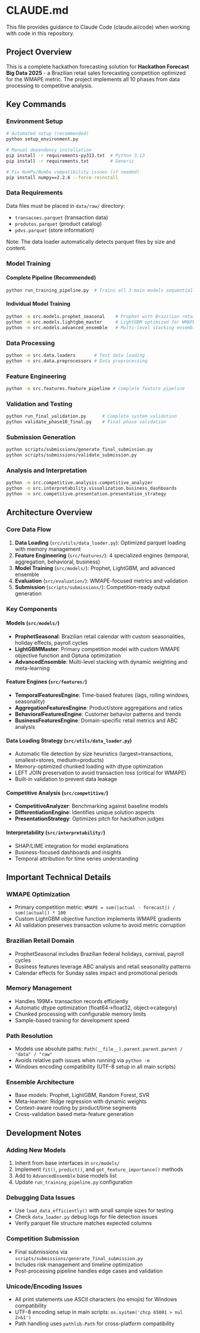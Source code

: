 # CLAUDE.md

This file provides guidance to Claude Code (claude.ai/code) when working with code in this repository.

## Project Overview

This is a complete hackathon forecasting solution for **Hackathon Forecast Big Data 2025** - a Brazilian retail sales forecasting competition optimized for the WMAPE metric. The project implements all 10 phases from data processing to competitive analysis.

## Key Commands

### Environment Setup
```bash
# Automated setup (recommended)
python setup_environment.py

# Manual dependency installation
pip install -r requirements-py313.txt  # Python 3.13
pip install -r requirements.txt        # Generic

# Fix NumPy/Numba compatibility issues (if needed)
pip install numpy==2.2.6 --force-reinstall
```

### Data Requirements
Data files must be placed in `data/raw/` directory:
- `transacoes.parquet` (transaction data)
- `produtos.parquet` (product catalog)
- `pdvs.parquet` (store information)

Note: The data loader automatically detects parquet files by size and content.

### Model Training

#### Complete Pipeline (Recommended)
```bash
python run_training_pipeline.py  # Trains all 3 main models sequentially
```

#### Individual Model Training
```bash
python -m src.models.prophet_seasonal    # Prophet with Brazilian retail calendar
python -m src.models.lightgbm_master     # LightGBM optimized for WMAPE
python -m src.models.advanced_ensemble   # Multi-level stacking ensemble
```

### Data Processing
```bash
python -m src.data.loaders       # Test data loading
python -m src.data.preprocessors # Data preprocessing
```

### Feature Engineering
```bash
python -m src.features.feature_pipeline # Complete feature pipeline
```

### Validation and Testing
```bash
python run_final_validation.py      # Complete system validation
python validate_phase10_final.py    # Final phase validation
```

### Submission Generation
```bash
python scripts/submissions/generate_final_submission.py
python scripts/submissions/validate_submission.py
```

### Analysis and Interpretation
```bash
python -m src.competitive.analysis.competitive_analyzer
python -m src.interpretability.visualization.business_dashboards
python -m src.competitive.presentation.presentation_strategy
```

## Architecture Overview

### Core Data Flow
1. **Data Loading** (`src/utils/data_loader.py`): Optimized parquet loading with memory management
2. **Feature Engineering** (`src/features/`): 4 specialized engines (temporal, aggregation, behavioral, business)
3. **Model Training** (`src/models/`): Prophet, LightGBM, and advanced ensemble
4. **Evaluation** (`src/evaluation/`): WMAPE-focused metrics and validation
5. **Submission** (`scripts/submissions/`): Competition-ready output generation

### Key Components

#### Models (`src/models/`)
- **ProphetSeasonal**: Brazilian retail calendar with custom seasonalities, holiday effects, payroll cycles
- **LightGBMMaster**: Primary competition model with custom WMAPE objective function and Optuna optimization
- **AdvancedEnsemble**: Multi-level stacking with dynamic weighting and meta-learning

#### Feature Engines (`src/features/`)
- **TemporalFeaturesEngine**: Time-based features (lags, rolling windows, seasonality)
- **AggregationFeaturesEngine**: Product/store aggregations and ratios
- **BehavioralFeaturesEngine**: Customer behavior patterns and trends
- **BusinessFeaturesEngine**: Domain-specific retail metrics and ABC analysis

#### Data Loading Strategy (`src/utils/data_loader.py`)
- Automatic file detection by size heuristics (largest=transactions, smallest=stores, medium=products)
- Memory-optimized chunked loading with dtype optimization
- LEFT JOIN preservation to avoid transaction loss (critical for WMAPE)
- Built-in validation to prevent data leakage

#### Competitive Analysis (`src/competitive/`)
- **CompetitiveAnalyzer**: Benchmarking against baseline models
- **DifferentiationEngine**: Identifies unique solution aspects
- **PresentationStrategy**: Optimizes pitch for hackathon judges

#### Interpretability (`src/interpretability/`)
- SHAP/LIME integration for model explanations
- Business-focused dashboards and insights
- Temporal attribution for time series understanding

## Important Technical Details

### WMAPE Optimization
- Primary competition metric: `WMAPE = sum(|actual - forecast|) / sum(|actual|) * 100`
- Custom LightGBM objective function implements WMAPE gradients
- All validation preserves transaction volume to avoid metric corruption

### Brazilian Retail Domain
- ProphetSeasonal includes Brazilian federal holidays, carnival, payroll cycles
- Business features leverage ABC analysis and retail seasonality patterns
- Calendar effects for Sunday sales impact and promotional periods

### Memory Management
- Handles 199M+ transaction records efficiently
- Automatic dtype optimization (float64→float32, object→category)
- Chunked processing with configurable memory limits
- Sample-based training for development speed

### Path Resolution
- Models use absolute paths: `Path(__file__).parent.parent.parent / "data" / "raw"`
- Avoids relative path issues when running via `python -m`
- Windows encoding compatibility (UTF-8 setup in all main scripts)

### Ensemble Architecture
- Base models: Prophet, LightGBM, Random Forest, SVR
- Meta-learner: Ridge regression with dynamic weights
- Context-aware routing by product/time segments
- Cross-validation based meta-feature generation

## Development Notes

### Adding New Models
1. Inherit from base interfaces in `src/models/`
2. Implement `fit()`, `predict()`, and `get_feature_importance()` methods
3. Add to `AdvancedEnsemble` base models list
4. Update `run_training_pipeline.py` configuration

### Debugging Data Issues
- Use `load_data_efficiently()` with small sample sizes for testing
- Check `data_loader.py` debug logs for file detection issues
- Verify parquet file structure matches expected columns

### Competition Submission
- Final submissions via `scripts/submissions/generate_final_submission.py`
- Includes risk management and timeline optimization
- Post-processing pipeline handles edge cases and validation

### Unicode/Encoding Issues
- All print statements use ASCII characters (no emojis) for Windows compatibility
- UTF-8 encoding setup in main scripts: `os.system('chcp 65001 > nul 2>&1')`
- Path handling uses `pathlib.Path` for cross-platform compatibility